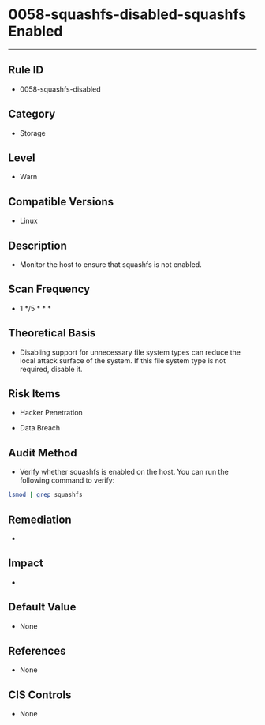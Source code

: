 # 0058-squashfs-disabled-squashfs Enabled

---

## Rule ID

- 0058-squashfs-disabled


## Category

- Storage


## Level

- Warn


## Compatible Versions

- Linux


## Description

- Monitor the host to ensure that squashfs is not enabled.


## Scan Frequency

- 1 */5 * * *


## Theoretical Basis

- Disabling support for unnecessary file system types can reduce the local attack surface of the system. If this file system type is not required, disable it.


## Risk Items

- Hacker Penetration

- Data Breach


## Audit Method

- Verify whether squashfs is enabled on the host. You can run the following command to verify:

```bash
lsmod | grep squashfs
```


## Remediation

- 


## Impact

- 


## Default Value

- None


## References

- None


## CIS Controls

- None